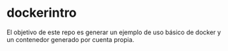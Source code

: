 # dockerintro
El objetivo de este repo es generar un ejemplo de uso básico de docker y un contenedor generado por cuenta propia. 

